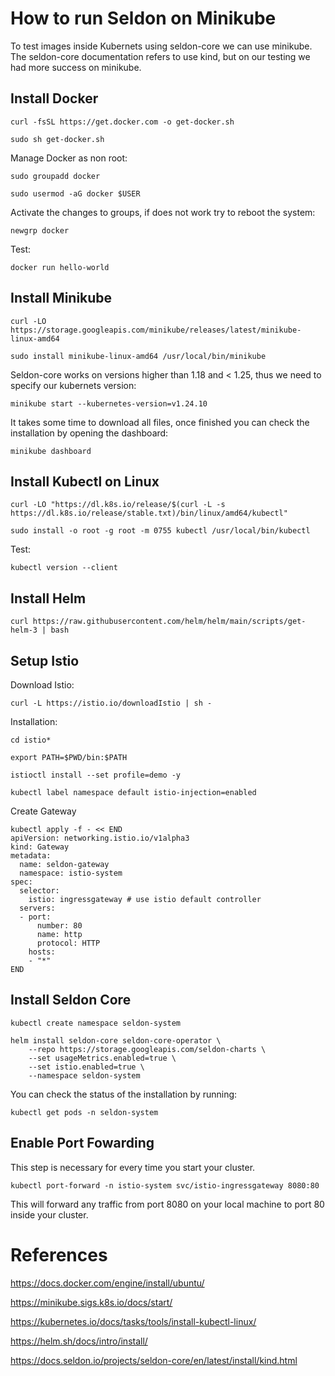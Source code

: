 # How to run Seldon on Minikube

To test images inside Kubernets using seldon-core we can use minikube. The seldon-core documentation refers to use kind, but on our testing we had more success on minikube.

## Install Docker

```
curl -fsSL https://get.docker.com -o get-docker.sh
```
```
sudo sh get-docker.sh
```

Manage Docker as non root:
```
sudo groupadd docker
```
```
sudo usermod -aG docker $USER
```

Activate the changes to groups, if does not work try to reboot the system:

```
newgrp docker
```
Test:
```
docker run hello-world
```

## Install Minikube
```
curl -LO https://storage.googleapis.com/minikube/releases/latest/minikube-linux-amd64
```
```
sudo install minikube-linux-amd64 /usr/local/bin/minikube
```

Seldon-core works on versions higher than 1.18 and < 1.25, thus we need to specify our kubernets version:
```
minikube start --kubernetes-version=v1.24.10
```
It takes some time to download all files, once finished you can check the installation by opening the dashboard:
```
minikube dashboard
```

## Install Kubectl on Linux
```
curl -LO "https://dl.k8s.io/release/$(curl -L -s https://dl.k8s.io/release/stable.txt)/bin/linux/amd64/kubectl"
```
```
sudo install -o root -g root -m 0755 kubectl /usr/local/bin/kubectl
```
Test:
``` 
kubectl version --client
```

## Install Helm
```
curl https://raw.githubusercontent.com/helm/helm/main/scripts/get-helm-3 | bash
```
## Setup Istio

Download Istio:
```
curl -L https://istio.io/downloadIstio | sh -
```

Installation:
```
cd istio*
```
```
export PATH=$PWD/bin:$PATH
```
```
istioctl install --set profile=demo -y
```

```
kubectl label namespace default istio-injection=enabled
```

Create Gateway

```
kubectl apply -f - << END
apiVersion: networking.istio.io/v1alpha3
kind: Gateway
metadata:
  name: seldon-gateway
  namespace: istio-system
spec:
  selector:
    istio: ingressgateway # use istio default controller
  servers:
  - port:
      number: 80
      name: http
      protocol: HTTP
    hosts:
    - "*"
END
```
## Install Seldon Core

```
kubectl create namespace seldon-system
```

```
helm install seldon-core seldon-core-operator \
    --repo https://storage.googleapis.com/seldon-charts \
    --set usageMetrics.enabled=true \
    --set istio.enabled=true \
    --namespace seldon-system
```

You can check the status of the installation by running:

```
kubectl get pods -n seldon-system
```

## Enable Port Fowarding

This step is necessary for every time you start your cluster.

```
kubectl port-forward -n istio-system svc/istio-ingressgateway 8080:80
```

This will forward any traffic from port 8080 on your local machine to port 80 inside your cluster.

# References

https://docs.docker.com/engine/install/ubuntu/

https://minikube.sigs.k8s.io/docs/start/

https://kubernetes.io/docs/tasks/tools/install-kubectl-linux/

https://helm.sh/docs/intro/install/

https://docs.seldon.io/projects/seldon-core/en/latest/install/kind.html



